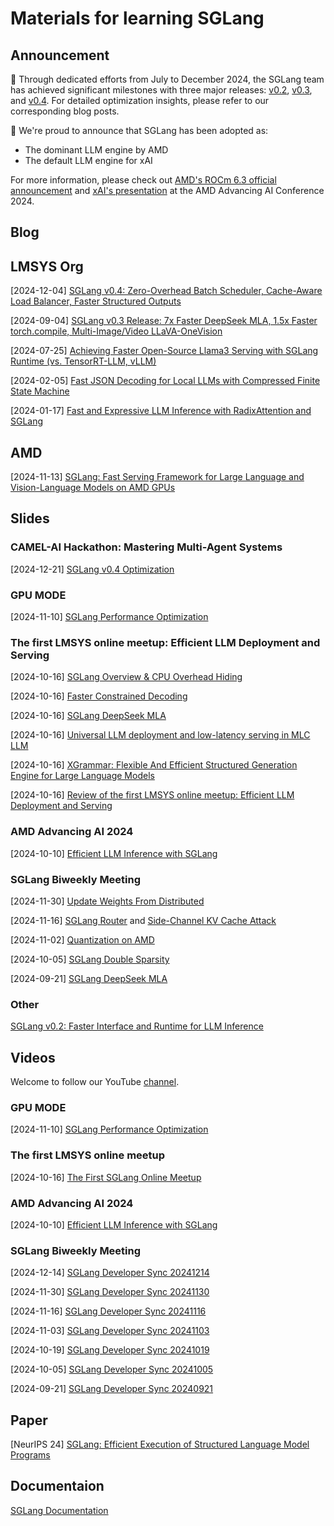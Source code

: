 # Materials for learning SGLang

## Announcement

🎉 Through dedicated efforts from July to December 2024, the SGLang team has achieved significant milestones with three major releases: [v0.2](https://lmsys.org/blog/2024-07-25-sglang-llama3/), [v0.3](https://lmsys.org/blog/2024-09-04-sglang-v0-3/), and [v0.4](https://lmsys.org/blog/2024-12-04-sglang-v0-4/). For detailed optimization insights, please refer to our corresponding blog posts.

🚀 We're proud to announce that SGLang has been adopted as:
- The dominant LLM engine by AMD
- The default LLM engine for xAI

For more information, please check out [AMD's ROCm 6.3 official announcement](https://community.amd.com/t5/ai/unlocking-new-horizons-in-ai-and-hpc-with-the-release-of-amd/ba-p/726434) and [xAI's presentation](https://www.amd.com/en/developer/resources/advancing-ai/developer-sessions.html) at the AMD Advancing AI Conference 2024.

## Blog

## LMSYS Org

[2024-12-04] [SGLang v0.4: Zero-Overhead Batch Scheduler, Cache-Aware Load Balancer, Faster Structured Outputs](https://lmsys.org/blog/2024-12-04-sglang-v0-4/)

[2024-09-04] [SGLang v0.3 Release: 7x Faster DeepSeek MLA, 1.5x Faster torch.compile, Multi-Image/Video LLaVA-OneVision](https://lmsys.org/blog/2024-09-04-sglang-v0-3/)

[2024-07-25] [Achieving Faster Open-Source Llama3 Serving with SGLang Runtime (vs. TensorRT-LLM, vLLM)](https://lmsys.org/blog/2024-07-25-sglang-llama3/)

[2024-02-05] [Fast JSON Decoding for Local LLMs with Compressed Finite State Machine](https://lmsys.org/blog/2024-02-05-compressed-fsm/)

[2024-01-17] [Fast and Expressive LLM Inference with RadixAttention and SGLang](https://lmsys.org/blog/2024-01-17-sglang/)

## AMD

[2024-11-13] [SGLang: Fast Serving Framework for Large Language and Vision-Language Models on AMD GPUs](https://rocm.blogs.amd.com/artificial-intelligence/sglang/README.html)

## Slides

### CAMEL-AI Hackathon: Mastering Multi-Agent Systems

[2024-12-21] [SGLang v0.4 Optimization](https://gamma.app/docs/SGLang-v04-Optimization-6x6pml7351oy58r?mode=doc)

### GPU MODE

[2024-11-10] [SGLang Performance Optimization](slides/SGLang-Performance-Optimization-YinengZhang.pdf)

### The first LMSYS online meetup: Efficient LLM Deployment and Serving

[2024-10-16] [SGLang Overview & CPU Overhead Hiding](slides/lmsys_1st_meetup_sglang.pdf)

[2024-10-16] [Faster Constrained Decoding](slides/lmsys_1st_meetup_constrained_decoding.pdf)

[2024-10-16] [SGLang DeepSeek MLA](slides/lmsys_1st_meetup_deepseek_mla.pdf)

[2024-10-16] [Universal LLM deployment and low-latency serving in MLC LLM](slides/lmsys_1st_meetup_mlcengine.pdf)

[2024-10-16] [XGrammar: Flexible And Efficient Structured Generation Engine for Large Language Models](slides/lmsys_1st_meetup_xgrammar.pdf)

[2024-10-16] [Review of the first LMSYS online meetup: Efficient LLM Deployment and Serving](blogs/Efficient%20LLM%20Deployment%20and%20Serving.md)

### AMD Advancing AI 2024

[2024-10-10] [Efficient LLM Inference with SGLang](slides/amd_dev_day_v2.pdf)

### SGLang Biweekly Meeting

[2024-11-30] [Update Weights From Distributed](slides/update-weights-from-distributed.pdf)

[2024-11-16] [SGLang Router](slides/sglang_router.pdf) and [Side-Channel KV Cache Attack](slides/Possible_Timing_Side_Channel_Of_KV_Cache.pdf)

[2024-11-02] [Quantization on AMD](slides/sglang-fp8-mxfp-quantizations.pdf)

[2024-10-05] [SGLang Double Sparsity](https://docs.google.com/presentation/d/1ibXDY7hjsk12QYcLeDpsFDYGlNvbkEF1XBgQJ-CqRDE)

[2024-09-21] [SGLang DeepSeek MLA](https://docs.google.com/presentation/d/1wB_Ul0LZwIDL47qFl64b8hVhH1_ya-1YPAPSSv0cKMs)

### Other

[SGLang v0.2: Faster Interface and Runtime for LLM Inference](slides/sglang_v0_2.pdf)

## Videos

Welcome to follow our YouTube [channel](https://www.youtube.com/@lmsys-org).

### GPU MODE

[2024-11-10] [SGLang Performance Optimization](https://www.youtube.com/watch?v=XQylGyG7yp8)

### The first LMSYS online meetup

[2024-10-16] [The First SGLang Online Meetup](https://www.youtube.com/watch?v=_mzKptPj0hE)

### AMD Advancing AI 2024

[2024-10-10] [Efficient LLM Inference with SGLang](https://www.youtube.com/watch?v=Ny4xxErgFgQ)

### SGLang Biweekly Meeting

[2024-12-14] [SGLang Developer Sync 20241214](https://www.youtube.com/watch?v=zbEaV1ypm9g)

[2024-11-30] [SGLang Developer Sync 20241130](https://www.youtube.com/watch?v=CcdGb310KWU)

[2024-11-16] [SGLang Developer Sync 20241116](https://www.youtube.com/watch?v=0ka7P0IWUxY)

[2024-11-03] [SGLang Developer Sync 20241103](https://www.youtube.com/watch?v=k8Jo6-XcStM)

[2024-10-19] [SGLang Developer Sync 20241019](https://www.youtube.com/watch?v=wEUxk2WrMg8)

[2024-10-05] [SGLang Developer Sync 20241005](https://www.youtube.com/watch?v=GdLE5nd2nJo)

[2024-09-21] [SGLang Developer Sync 20240921](https://www.youtube.com/watch?v=bPtM-LLlCCU)

## Paper

[NeurIPS 24] [SGLang: Efficient Execution of Structured Language Model Programs](https://arxiv.org/abs/2312.07104)


## Documentaion

[SGLang Documentation](https://sgl-project.github.io/)
